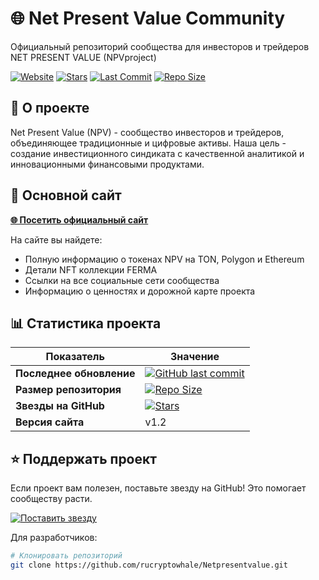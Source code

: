 # 🌐 Net Present Value Community

Официальный репозиторий сообщества для инвесторов и трейдеров NET PRESENT VALUE (NPVproject)

[![Website](https://img.shields.io/badge/🌐-Официальный_сайт-0088CC?style=for-the-badge&logo=github)](https://rucryptowhale.github.io/Netpresentvalue/)
[![Stars](https://img.shields.io/github/stars/rucryptowhale/Netpresentvalue?style=social)](https://github.com/rucryptowhale/Netpresentvalue/stargazers)
[![Last Commit](https://img.shields.io/github/last-commit/rucryptowhale/Netpresentvalue?color=blue&logo=github)](https://github.com/rucryptowhale/Netpresentvalue/commits/main)
[![Repo Size](https://img.shields.io/github/repo-size/rucryptowhale/Netpresentvalue?logo=github)](https://github.com/rucryptowhale/Netpresentvalue)

## 📌 О проекте

Net Present Value (NPV) - сообщество инвесторов и трейдеров, объединяющее традиционные и цифровые активы. Наша цель - создание инвестиционного синдиката с качественной аналитикой и инновационными финансовыми продуктами.

## 🚀 Основной сайт

**[🌐 Посетить официальный сайт](https://rucryptowhale.github.io/Netpresentvalue/)**

На сайте вы найдете:
- Полную информацию о токенах NPV на TON, Polygon и Ethereum
- Детали NFT коллекции FERMA
- Ссылки на все социальные сети сообщества
- Информацию о ценностях и дорожной карте проекта

## 📊 Статистика проекта

| Показатель             | Значение                                                                 |
|------------------------|--------------------------------------------------------------------------|
| **Последнее обновление** | [![GitHub last commit](https://img.shields.io/github/last-commit/rucryptowhale/Netpresentvalue?color=blue)](https://github.com/rucryptowhale/Netpresentvalue/commits/main) |
| **Размер репозитория** | [![Repo Size](https://img.shields.io/github/repo-size/rucryptowhale/Netpresentvalue)](https://github.com/rucryptowhale/Netpresentvalue) |
| **Звезды на GitHub**   | [![Stars](https://img.shields.io/github/stars/rucryptowhale/Netpresentvalue?logo=github)](https://github.com/rucryptowhale/Netpresentvalue/stargazers) |
| **Версия сайта**       | v1.2                                                                     |

## ⭐ Поддержать проект

Если проект вам полезен, поставьте звезду на GitHub! Это помогает сообществу расти.

[![Поставить звезду](https://img.shields.io/github/stars/rucryptowhale/Netpresentvalue?label=Поставить%20звезду&style=social)](https://github.com/rucryptowhale/Netpresentvalue/stargazers)

Для разработчиков:
```bash
# Клонировать репозиторий
git clone https://github.com/rucryptowhale/Netpresentvalue.git
